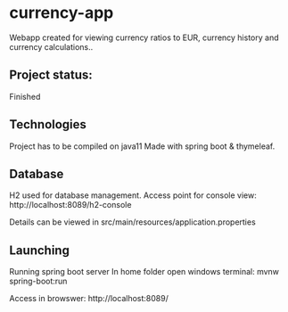 # currency-app
Webapp created for viewing currency ratios to EUR, currency history and currency calculations..

## Project status:
Finished

## Technologies
Project has to be compiled on java11
Made with spring boot & thymeleaf.

## Database
H2 used for database management.
Access point for console view:
http://localhost:8089/h2-console

Details can be viewed in src/main/resources/application.properties

## Launching
Running spring boot server
In home folder open windows terminal:
mvnw spring-boot:run

Access in browswer:
http://localhost:8089/
